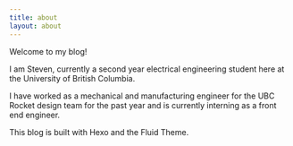 ```yaml
---
title: about
layout: about
---
```


Welcome to my blog! 

I am Steven, currently a second year electrical engineering student here at the University of British Columbia.

I have worked as a mechanical and manufacturing engineer for the UBC Rocket design team for the past year and is currently interning as a front end engineer.

This blog is built with Hexo and the Fluid Theme.
